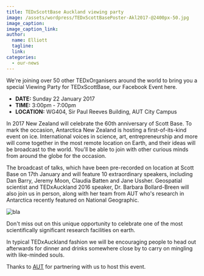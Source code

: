 ```yaml
---
title: TEDxScottBase Auckland viewing party
image: /assets/wordpress/TEDxScottBasePoster-Akl2017-@2400px-50.jpg
image_caption:
image_caption_link:
author:
  name: Elliott
  tagline:
  link:
categories:
  - our-news
---
```


We're joining over 50 other TEDxOrganisers around the world to bring you a special Viewing Party for TEDxScottBase, our Facebook Event here.

- **DATE:** Sunday 22 January 2017
- **TIME:** 3:00pm - 7:00pm
- **LOCATION:** WG404, Sir Paul Reeves Building, AUT City Campus

In 2017 New Zealand will celebrate the 60th anniversary of Scott Base. To mark the occasion, Antarctica New Zealand is hosting a first-of-its-kind event on ice. International voices in science, art, entrepreneurship and more will come together in the most remote location on Earth, and their ideas will be broadcast to the world. You'll be able to join with other curious minds from around the globe for the occasion.

The broadcast of talks, which have been pre-recorded on location at Scott Base on 17th January and will feature 10 extraordinary speakers, including Dan Barry, Jeremy Moon, Claudia Batten and Jane Ussher. Geospatial scientist and TEDxAuckland 2016 speaker, Dr. Barbara Bollard-Breen will also join us in person, along with her team from AUT who's research in Antarctica recently featured on National Geographic.

![bla](/assets/wordpress/TEDxScottBase_Speaker_Infographic@2400x-80.jpg)

Don't miss out on this unique opportunity to celebrate one of the most scientifically significant research facilities on earth.

In typical TEDxAuckland fashion we will be encouraging people to head out afterwards for dinner and drinks somewhere close by to carry on mingling with like-minded souls.

Thanks to <a href="http://www.aut.ac.nz/" target="\_blank">AUT</a> for partnering with us to host this event.
